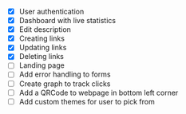 - [x] User authentication
- [x] Dashboard with live statistics
- [x] Edit description
- [x] Creating links
- [x] Updating links
- [x] Deleting links
- [ ] Landing page
- [ ] Add error handling to forms
- [ ] Create graph to track clicks
- [ ] Add a QRCode to webpage in bottom left corner
- [ ] Add custom themes for user to pick from